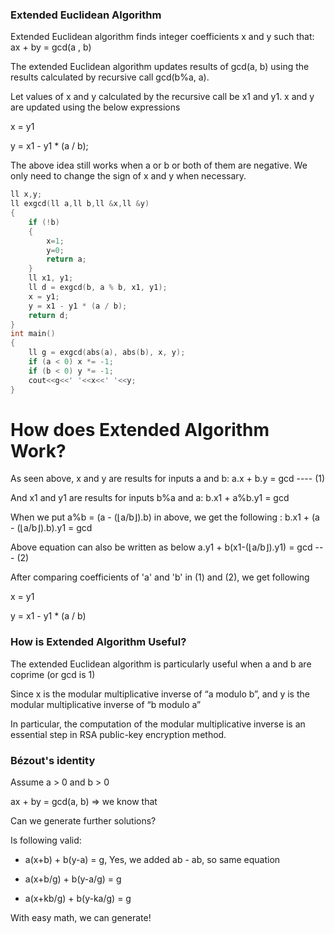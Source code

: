 
### Extended Euclidean Algorithm   

Extended Euclidean algorithm finds integer coefficients x and y such that: ax + by = gcd(a , b) 
  
The extended Euclidean algorithm updates results of gcd(a, b) using the results calculated by recursive call gcd(b%a, a).

Let values of x and y calculated by the recursive call be x1 and y1. x and y are updated using the below expressions

x = y1 

y = x1 - y1 * (a / b);

The above idea still works when a or b or both of them are negative. We only need to change the sign of x and y when necessary.
```cpp
ll x,y;
ll exgcd(ll a,ll b,ll &x,ll &y)
{
    if (!b)
    {
        x=1;
        y=0;
        return a;
    }
    ll x1, y1;
    ll d = exgcd(b, a % b, x1, y1);
    x = y1;
    y = x1 - y1 * (a / b);
    return d;
}
int main()  
{  
    ll g = exgcd(abs(a), abs(b), x, y); 
    if (a < 0) x *= -1;
    if (b < 0) y *= -1;
    cout<<g<<' '<<x<<' '<<y;  
}  
```
# How does Extended Algorithm Work?

As seen above, x and y are results for inputs a and b: a.x + b.y = gcd ---- (1)  

And x1 and y1 are results for inputs b%a and a: b.x1 + a%b.y1 = gcd   
                    
When we put a%b = (a - (⌊a/b⌋).b) in above, we get the following : b.x1 + (a - (⌊a/b⌋).b).y1  = gcd
   
Above equation can also be written as below a.y1 + b(x1-(⌊a/b⌋).y1) = gcd      --- (2)
 
After comparing coefficients of 'a' and 'b' in (1) and (2), we get following

x = y1

y = x1 - y1 * (a / b)
    
### How is Extended Algorithm Useful?

The extended Euclidean algorithm is particularly useful when a and b are coprime (or gcd is 1)

Since x is the modular multiplicative inverse of “a modulo b”, and y is the modular multiplicative inverse of “b modulo a”

In particular, the computation of the modular multiplicative inverse is an essential step in RSA public-key encryption method.

### Bézout's identity

Assume a > 0 and b > 0

ax + by = gcd(a, b)	=> we know that

Can we generate further solutions?

Is following valid:

- a(x+b) + b(y-a) = g, Yes, we added ab - ab, so same equation

- a(x+b/g) + b(y-a/g) = g

- a(x+kb/g) + b(y-ka/g) = g

With easy math, we can generate!
